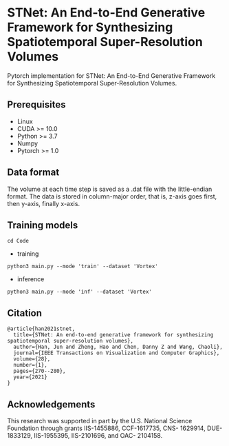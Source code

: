 # STNet: An End-to-End Generative Framework for Synthesizing Spatiotemporal Super-Resolution Volumes
Pytorch implementation for STNet: An End-to-End Generative Framework for Synthesizing Spatiotemporal Super-Resolution Volumes.

## Prerequisites
- Linux
- CUDA >= 10.0
- Python >= 3.7
- Numpy
- Pytorch >= 1.0

## Data format

The volume at each time step is saved as a .dat file with the little-endian format. The data is stored in column-major order, that is, z-axis goes first, then y-axis, finally x-axis.

## Training models
```
cd Code 
```

- training
```
python3 main.py --mode 'train' --dataset 'Vortex'
```

- inference
```
python3 main.py --mode 'inf' --dataset 'Vortex'
```

## Citation 
```
@article{han2021stnet,
  title={STNet: An end-to-end generative framework for synthesizing spatiotemporal super-resolution volumes},
  author={Han, Jun and Zheng, Hao and Chen, Danny Z and Wang, Chaoli},
  journal={IEEE Transactions on Visualization and Computer Graphics},
  volume={28},
  number={1},
  pages={270--280},
  year={2021}
}

```
## Acknowledgements
This research was supported in part by the U.S. National Science Foundation through grants IIS-1455886, CCF-1617735, CNS- 1629914, DUE-1833129, IIS-1955395, IIS-2101696, and OAC- 2104158.
